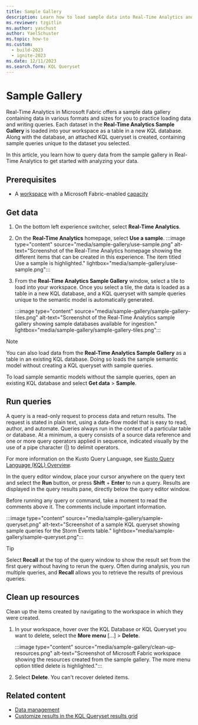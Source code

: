 ```yaml
---
title: Sample Gallery
description: Learn how to load sample data into Real-Time Analytics and explore it using sample queries in a KQL queryset.
ms.reviewer: tzgitlin
ms.author: yaschust
author: YaelSchuster
ms.topic: how-to
ms.custom:
  - build-2023
  - ignite-2023
ms.date: 12/11/2023
ms.search.form: KQL Queryset
---
```


# Sample Gallery

Real-Time Analytics in Microsoft Fabric offers a sample data gallery containing data in various formats and sizes for you to practice loading data and writing queries. Each dataset in the **Real-Time Analytics Sample Gallery** is loaded into your workspace as a table in a new KQL database. Along with the database, an attached KQL queryset is created, containing sample queries unique to the dataset you selected.

In this article, you learn how to query data from the sample gallery in Real-Time Analytics to get started with analyzing your data.

## Prerequisites

* A [workspace](../get-started/create-workspaces.md) with a Microsoft Fabric-enabled [capacity](../enterprise/licenses.md#capacity)

## Get data

1. On the bottom left experience switcher, select **Real-Time Analytics**.
1. On the **Real-Time Analytics** homepage, select **Use a sample**.
    :::image type="content" source="media/sample-gallery/use-sample.png" alt-text="Screenshot of the Real-Time Analytics homepage showing the different items that can be created in this experience. The item titled Use a sample is highlighted." lightbox="media/sample-gallery/use-sample.png":::
1. From the **Real-Time Analytics Sample Gallery** window, select a tile to load into your workspace. Once you select a tile, the data is loaded as a table in a new KQL database, and a KQL queryset with sample queries unique to the semantic model is automatically generated.

    :::image type="content" source="media/sample-gallery/sample-gallery-tiles.png" alt-text="Screenshot of the Real-Time Analytics sample gallery showing sample databases available for ingestion."  lightbox="media/sample-gallery/sample-gallery-tiles.png":::

> [!NOTE]
> You can also load data from the **Real-Time Analytics Sample Gallery** as a table in an existing KQL database. Doing so loads the sample semantic model without creating a KQL queryset with sample queries.
>
> To load sample semantic models without the sample queries, open an existing KQL database and select **Get data** > **Sample**.

## Run queries

A query is a read-only request to process data and return results. The request is stated in plain text, using a data-flow model that is easy to read, author, and automate. Queries always run in the context of a particular table or database. At a minimum, a query consists of a source data reference and one or more query operators applied in sequence, indicated visually by the use of a pipe character (|) to delimit operators.

For more information on the Kusto Query Language, see [Kusto Query Language (KQL) Overview](/azure/data-explorer/kusto/query/index?context=/fabric/context/context).

In the query editor window, place your cursor anywhere on the query text and select the **Run** button, or press **Shift** + **Enter** to run a query. Results are displayed in the query results pane, directly below the query editor window.

Before running any query or command, take a moment to read the comments above it. The comments include important information.

:::image type="content" source="media/sample-gallery/sample-queryset.png" alt-text="Screenshot of a sample KQL queryset showing sample queries for the Storm Events table." lightbox="media/sample-gallery/sample-queryset.png":::

> [!TIP]
> Select **Recall** at the top of the query window to show the result set from the first query without having to rerun the query. Often during analysis, you run multiple queries, and **Recall** allows you to retrieve the results of previous queries.

## Clean up resources

Clean up the items created by navigating to the workspace in which they were created.

1. In your workspace, hover over the KQL Database or KQL Queryset you want to delete, select the **More menu** [...] > **Delete**.

    :::image type="content" source="media/sample-gallery/clean-up-resources.png" alt-text="Screenshot of Microsoft Fabric workspace showing the resources created from the sample gallery. The more menu option titled delete is highlighted.":::

1. Select **Delete**. You can't recover deleted items.

## Related content

* [Data management](data-management.md)
* [Customize results in the KQL Queryset results grid](customize-results.md)
